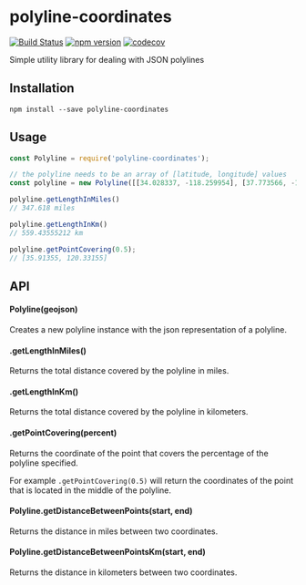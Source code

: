 # polyline-coordinates
[![Build Status](https://travis-ci.org/dongy7/polyline-coordinates.svg?branch=master)](https://travis-ci.org/dongy7/polyline-coordinates)
[![npm version](https://badge.fury.io/js/polyline-coordinates.svg)](https://badge.fury.io/js/polyline-coordinates)
[![codecov](https://codecov.io/gh/dongy7/polyline-coordinates/branch/master/graph/badge.svg)](https://codecov.io/gh/dongy7/polyline-coordinates)

Simple utility library for dealing with JSON polylines

## Installation
```npm install --save polyline-coordinates```

## Usage
```js
const Polyline = require('polyline-coordinates');

// the polyline needs to be an array of [latitude, longitude] values
const polyline = new Polyline([[34.028337, -118.259954], [37.773566, -122.412786]])

polyline.getLengthInMiles()
// 347.618 miles

polyline.getLengthInKm()
// 559.43555212 km

polyline.getPointCovering(0.5);
// [35.91355, 120.33155]
```

## API

#### Polyline(geojson)
Creates a new polyline instance with the json representation of a polyline.

#### .getLengthInMiles()
Returns the total distance covered by the polyline in miles.

#### .getLengthInKm()
Returns the total distance covered by the polyline in kilometers.

#### .getPointCovering(percent)
Returns the coordinate of the point that covers the percentage of the
polyline specified.

For example `.getPointCovering(0.5)` will return the coordinates of the point
that is located in the middle of the polyline.

#### Polyline.getDistanceBetweenPoints(start, end)
Returns the distance in miles between two coordinates.

#### Polyline.getDistanceBetweenPointsKm(start, end)
Returns the distance in kilometers between two coordinates.